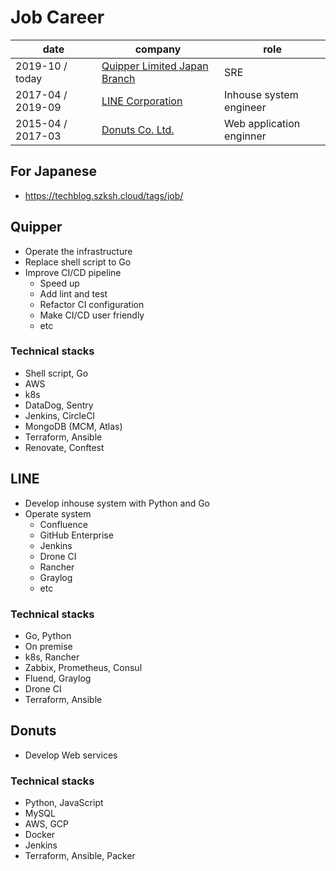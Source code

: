 # Job Career

date | company | role
--- | --- | ---
2019-10 / today | [Quipper Limited Japan Branch](https://www.quipper.com/) | SRE
2017-04 / 2019-09 | [LINE Corporation](https://linecorp.com/en/) | Inhouse system engineer
2015-04 / 2017-03 | [Donuts Co. Ltd.](https://www.donuts.ne.jp/) | Web application enginner

## For Japanese

- https://techblog.szksh.cloud/tags/job/

## Quipper

- Operate the infrastructure
- Replace shell script to Go
- Improve CI/CD pipeline
  - Speed up
  - Add lint and test
  - Refactor CI configuration
  - Make CI/CD user friendly
  - etc

### Technical stacks

- Shell script, Go
- AWS
- k8s
- DataDog, Sentry
- Jenkins, CircleCI
- MongoDB (MCM, Atlas)
- Terraform, Ansible
- Renovate, Conftest

## LINE

- Develop inhouse system with Python and Go
- Operate system
  - Confluence
  - GitHub Enterprise
  - Jenkins
  - Drone CI
  - Rancher
  - Graylog
  - etc

### Technical stacks

- Go, Python
- On premise
- k8s, Rancher
- Zabbix, Prometheus, Consul
- Fluend, Graylog
- Drone CI
- Terraform, Ansible

## Donuts

- Develop Web services

### Technical stacks

- Python, JavaScript
- MySQL
- AWS, GCP
- Docker
- Jenkins
- Terraform, Ansible, Packer
